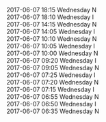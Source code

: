 2017-06-07 18:15 Wednesday  N  
2017-06-07 18:10 Wednesday  I  
2017-06-07 14:15 Wednesday  N  
2017-06-07 14:05 Wednesday  I  
2017-06-07 10:10 Wednesday  N  
2017-06-07 10:05 Wednesday  I  
2017-06-07 10:00 Wednesday  N  
2017-06-07 09:20 Wednesday  I  
2017-06-07 09:05 Wednesday  N  
2017-06-07 07:25 Wednesday  I  
2017-06-07 07:20 Wednesday  N  
2017-06-07 07:15 Wednesday  I  
2017-06-07 06:55 Wednesday  N  
2017-06-07 06:50 Wednesday  I  
2017-06-07 06:35 Wednesday  N  
